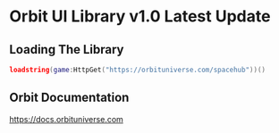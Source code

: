 # Orbit UI Library v1.0 Latest Update

## Loading The Library
```lua
loadstring(game:HttpGet("https://orbituniverse.com/spacehub"))()
```
## Orbit Documentation
https://docs.orbituniverse.com
